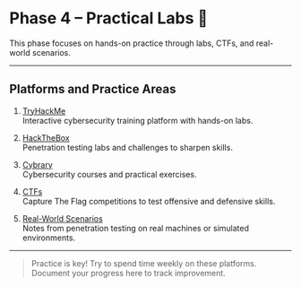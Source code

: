 # Phase 4 – Practical Labs 🎯

This phase focuses on hands-on practice through labs, CTFs, and real-world scenarios.

---

## Platforms and Practice Areas

1. [TryHackMe](1-tryhackme.md)  
   Interactive cybersecurity training platform with hands-on labs.

2. [HackTheBox](2-hackthebox.md)  
   Penetration testing labs and challenges to sharpen skills.

3. [Cybrary](3-cybrary.md)  
   Cybersecurity courses and practical exercises.

4. [CTFs](4-ctf.md)  
   Capture The Flag competitions to test offensive and defensive skills.

5. [Real-World Scenarios](5-real-world-scenarios.md)  
   Notes from penetration testing on real machines or simulated environments.

---

> Practice is key! Try to spend time weekly on these platforms.  
> Document your progress here to track improvement.
